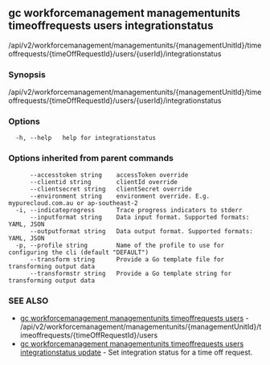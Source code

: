 ## gc workforcemanagement managementunits timeoffrequests users integrationstatus

/api/v2/workforcemanagement/managementunits/{managementUnitId}/timeoffrequests/{timeOffRequestId}/users/{userId}/integrationstatus

### Synopsis

/api/v2/workforcemanagement/managementunits/{managementUnitId}/timeoffrequests/{timeOffRequestId}/users/{userId}/integrationstatus

### Options

```
  -h, --help   help for integrationstatus
```

### Options inherited from parent commands

```
      --accesstoken string    accessToken override
      --clientid string       clientId override
      --clientsecret string   clientSecret override
      --environment string    environment override. E.g. mypurecloud.com.au or ap-southeast-2
  -i, --indicateprogress      Trace progress indicators to stderr
      --inputformat string    Data input format. Supported formats: YAML, JSON
      --outputformat string   Data output format. Supported formats: YAML, JSON
  -p, --profile string        Name of the profile to use for configuring the cli (default "DEFAULT")
      --transform string      Provide a Go template file for transforming output data
      --transformstr string   Provide a Go template string for transforming output data
```

### SEE ALSO

* [gc workforcemanagement managementunits timeoffrequests users](gc_workforcemanagement_managementunits_timeoffrequests_users.html)	 - /api/v2/workforcemanagement/managementunits/{managementUnitId}/timeoffrequests/{timeOffRequestId}/users
* [gc workforcemanagement managementunits timeoffrequests users integrationstatus update](gc_workforcemanagement_managementunits_timeoffrequests_users_integrationstatus_update.html)	 - Set integration status for a time off request.


